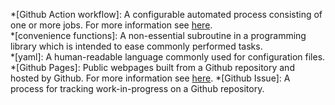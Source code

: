 *[Github Action workflow]: A configurable automated process consisting of one or more jobs. For more information see [here](https://docs.github.com/en/actions/using-workflows).   
*[convenience functions]: A non-essential subroutine in a programming library which is intended to ease commonly performed tasks.   
*[yaml]: A human-readable language commonly used for configuration files.  
*[Github Pages]: Public webpages built from a Github repository and hosted by Github. For more information see [here](https://pages.github.com/).
*[Github Issue]: A process for tracking work-in-progress on a Github repository.
